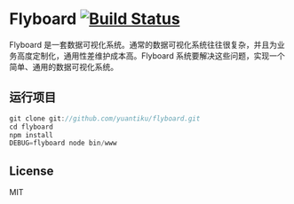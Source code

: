 # Flyboard [![Build Status](https://travis-ci.org/yuantiku/flyboard.png?branch=master)](https://travis-ci.org/yuantiku/flyboard)

Flyboard 是一套数据可视化系统。通常的数据可视化系统往往很复杂，并且为业务高度定制化，通用性差维护成本高。Flyboard 系统要解决这些问题，实现一个简单、通用的数据可视化系统。

## 运行项目

```javascript
git clone git://github.com/yuantiku/flyboard.git
cd flyboard
npm install
DEBUG=flyboard node bin/www
```

## License 

MIT
